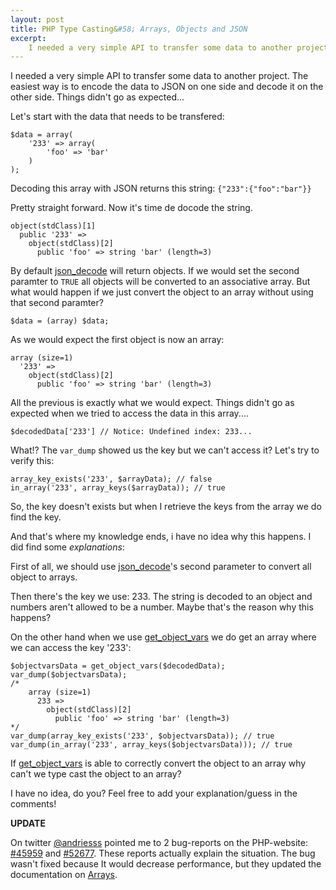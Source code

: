 ```yaml
---
layout: post
title: PHP Type Casting&#58; Arrays, Objects and JSON
excerpt:
    I needed a very simple API to transfer some data to another project. The easiest way is to encode the data on one side to JSON en decode it on the other side. Things didn't go as expected...
---
```

I needed a very simple API to transfer some data to another project. The easiest way is to encode the data to JSON on one side and decode it on the other side. Things didn't go as expected...

Let's start with the data that needs to be transfered:

<pre><code class="prettyprint">$data = array(
    '233' => array(
        'foo' => 'bar'
    )
);
</code></pre>

Decoding this array with JSON returns this string: <code class="prettyprint">{"233":{"foo":"bar"}}</code>

Pretty straight forward. Now it's time de docode the string.

<pre><code class="prettyprint">object(stdClass)[1]
  public '233' =>
    object(stdClass)[2]
      public 'foo' => string 'bar' (length=3)
</code></pre>

By default [json_decode](http://php.net/manual/en/function.json-decode.php) will return objects. If we would set the second paramter to <code class="prettyprint">TRUE</code> all objects will be converted to an associative array. But what would happen if we just convert the object to an array without using that second paramter?

<pre><code class="prettyprint">$data = (array) $data;</code></pre>

As we would expect the first object is now an array:
<pre><code class="prettyprint">array (size=1)
  '233' =>
    object(stdClass)[2]
      public 'foo' => string 'bar' (length=3)
</code></pre>

All the previous is exactly what we would expect. Things didn't go as expected when we tried to access the data in this array....

<pre><code class="prettyprint">$decodedData['233'] // Notice: Undefined index: 233...</code></pre>

What!? The <code class="prettyprint">var_dump</code> showed us the key but we can't access it? Let's try to verify this:

<pre><code class="prettyprint">array_key_exists('233', $arrayData); // false
in_array('233', array_keys($arrayData)); // true
</code></pre>

So, the key doesn't exists but when I retrieve the keys from the array we do find the key.

And that's where my knowledge ends, i have no idea why this happens. I did find some *explanations*:

First of all, we should use [json_decode](http://php.net/manual/en/function.json-decode.php)'s second parameter to convert all object to arrays.

Then there's the key we use: 233. The string is decoded to an object and numbers aren't allowed to be a number. Maybe that's the reason why this happens?

On the other hand when we use [get_object_vars](http://php.net/manual/en/function.get-object-vars.php) we do get an array where we can access the key '233':

<pre><code class="prettyprint">$objectvarsData = get_object_vars($decodedData);
var_dump($objectvarsData);
/*
    array (size=1)
      233 =>
        object(stdClass)[2]
          public 'foo' => string 'bar' (length=3)
*/
var_dump(array_key_exists('233', $objectvarsData)); // true
var_dump(in_array('233', array_keys($objectvarsData))); // true</code></pre>

If [get_object_vars](http://php.net/manual/en/function.get-object-vars.php) is able to correctly convert the object to an array why can't we type cast the object to an array?

I have no idea, do you? Feel free to add your explanation/guess in the comments!

**UPDATE**

On twitter [@andriesss](http://twitter.com/andriesss) pointed me to 2 bug-reports on the PHP-website: [#45959](https://bugs.php.net/bug.php?id=45959) and [#52677](https://bugs.php.net/bug.php?id=52677). These reports actually explain the situation. The bug wasn't fixed because It would decrease performance, but they updated the documentation on [Arrays](http://php.net/array#language.types.array.casting).

